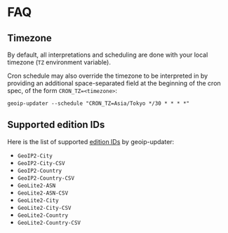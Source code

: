 # FAQ

## Timezone

By default, all interpretations and scheduling are done with your local timezone
(`TZ` environment variable).

Cron schedule may also override the timezone to be interpreted in by providing
an additional space-separated field at the beginning of the cron spec, of the
form `CRON_TZ=<timezone>`:

```shell
geoip-updater --schedule "CRON_TZ=Asia/Tokyo */30 * * * *"
```

## Supported edition IDs

Here is the list of supported [edition IDs](usage/cli.md#options) by geoip-updater:

* `GeoIP2-City`
* `GeoIP2-City-CSV`
* `GeoIP2-Country`
* `GeoIP2-Country-CSV`
* `GeoLite2-ASN`
* `GeoLite2-ASN-CSV`
* `GeoLite2-City`
* `GeoLite2-City-CSV`
* `GeoLite2-Country`
* `GeoLite2-Country-CSV`
